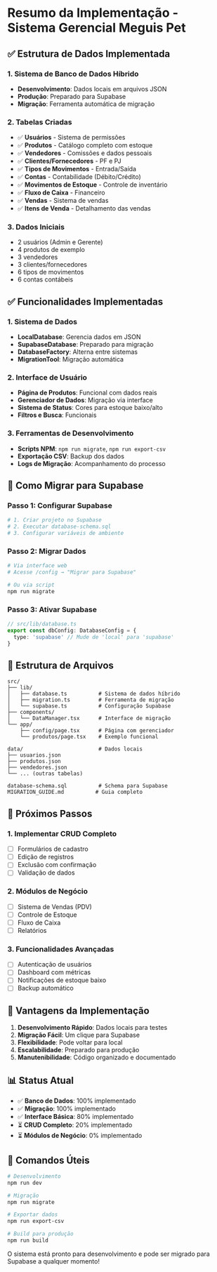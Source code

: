 # Resumo da Implementação - Sistema Gerencial Meguis Pet

## ✅ Estrutura de Dados Implementada

### 1. Sistema de Banco de Dados Híbrido
- **Desenvolvimento**: Dados locais em arquivos JSON
- **Produção**: Preparado para Supabase
- **Migração**: Ferramenta automática de migração

### 2. Tabelas Criadas
- ✅ **Usuários** - Sistema de permissões
- ✅ **Produtos** - Catálogo completo com estoque
- ✅ **Vendedores** - Comissões e dados pessoais
- ✅ **Clientes/Fornecedores** - PF e PJ
- ✅ **Tipos de Movimentos** - Entrada/Saída
- ✅ **Contas** - Contabilidade (Débito/Crédito)
- ✅ **Movimentos de Estoque** - Controle de inventário
- ✅ **Fluxo de Caixa** - Financeiro
- ✅ **Vendas** - Sistema de vendas
- ✅ **Itens de Venda** - Detalhamento das vendas

### 3. Dados Iniciais
- 2 usuários (Admin e Gerente)
- 4 produtos de exemplo
- 3 vendedores
- 3 clientes/fornecedores
- 6 tipos de movimentos
- 6 contas contábeis

## ✅ Funcionalidades Implementadas

### 1. Sistema de Dados
- **LocalDatabase**: Gerencia dados em JSON
- **SupabaseDatabase**: Preparado para migração
- **DatabaseFactory**: Alterna entre sistemas
- **MigrationTool**: Migração automática

### 2. Interface de Usuário
- **Página de Produtos**: Funcional com dados reais
- **Gerenciador de Dados**: Migração via interface
- **Sistema de Status**: Cores para estoque baixo/alto
- **Filtros e Busca**: Funcionais

### 3. Ferramentas de Desenvolvimento
- **Scripts NPM**: `npm run migrate`, `npm run export-csv`
- **Exportação CSV**: Backup dos dados
- **Logs de Migração**: Acompanhamento do processo

## 🔄 Como Migrar para Supabase

### Passo 1: Configurar Supabase
```bash
# 1. Criar projeto no Supabase
# 2. Executar database-schema.sql
# 3. Configurar variáveis de ambiente
```

### Passo 2: Migrar Dados
```bash
# Via interface web
# Acesse /config → "Migrar para Supabase"

# Ou via script
npm run migrate
```

### Passo 3: Ativar Supabase
```typescript
// src/lib/database.ts
export const dbConfig: DatabaseConfig = {
  type: 'supabase' // Mude de 'local' para 'supabase'
}
```

## 📁 Estrutura de Arquivos

```
src/
├── lib/
│   ├── database.ts          # Sistema de dados híbrido
│   ├── migration.ts         # Ferramenta de migração
│   └── supabase.ts          # Configuração Supabase
├── components/
│   └── DataManager.tsx      # Interface de migração
└── app/
    ├── config/page.tsx      # Página com gerenciador
    └── produtos/page.tsx    # Exemplo funcional

data/                        # Dados locais
├── usuarios.json
├── produtos.json
├── vendedores.json
└── ... (outras tabelas)

database-schema.sql          # Schema para Supabase
MIGRATION_GUIDE.md          # Guia completo
```

## 🎯 Próximos Passos

### 1. Implementar CRUD Completo
- [ ] Formulários de cadastro
- [ ] Edição de registros
- [ ] Exclusão com confirmação
- [ ] Validação de dados

### 2. Módulos de Negócio
- [ ] Sistema de Vendas (PDV)
- [ ] Controle de Estoque
- [ ] Fluxo de Caixa
- [ ] Relatórios

### 3. Funcionalidades Avançadas
- [ ] Autenticação de usuários
- [ ] Dashboard com métricas
- [ ] Notificações de estoque baixo
- [ ] Backup automático

## 🚀 Vantagens da Implementação

1. **Desenvolvimento Rápido**: Dados locais para testes
2. **Migração Fácil**: Um clique para Supabase
3. **Flexibilidade**: Pode voltar para local
4. **Escalabilidade**: Preparado para produção
5. **Manutenibilidade**: Código organizado e documentado

## 📊 Status Atual

- ✅ **Banco de Dados**: 100% implementado
- ✅ **Migração**: 100% implementado
- ✅ **Interface Básica**: 80% implementado
- ⏳ **CRUD Completo**: 20% implementado
- ⏳ **Módulos de Negócio**: 0% implementado

## 🔧 Comandos Úteis

```bash
# Desenvolvimento
npm run dev

# Migração
npm run migrate

# Exportar dados
npm run export-csv

# Build para produção
npm run build
```

O sistema está pronto para desenvolvimento e pode ser migrado para Supabase a qualquer momento!
